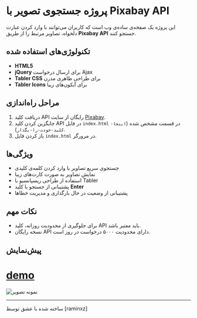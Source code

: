 # پروژه جستجوی تصویر با Pixabay API

این پروژه یک صفحه‌ی ساده‌ی وب است که کاربران می‌توانند با وارد کردن عبارت دلخواه، تصاویر مرتبط را از طریق **Pixabay API** جستجو کنند.

## تکنولوژی‌های استفاده شده

- **HTML5**  
- **jQuery** برای ارسال درخواست Ajax  
- **Tabler CSS** برای طراحی ظاهری مدرن  
- **Tabler Icons** برای آیکون‌های زیبا  

## مراحل راه‌اندازی

1. دریافت کلید API رایگان از سایت [Pixabay](https://pixabay.com/api/docs/).
2. جایگزین کردن کلید API در فایل `index.html` در قسمت مشخص شده (`اینجا-کلید-خودت-را-بگذار`).
3. باز کردن فایل `index.html` در مرورگر.

## ویژگی‌ها

- جستجوی سریع تصاویر با وارد کردن کلمه‌ی کلیدی
- نمایش تصاویر به صورت کارت‌های زیبا
- استفاده از طراحی ریسپانسیو با Tabler
- پشتیبانی از جستجو با کلید **Enter**
- پشتیبانی از وضعیت در حال بارگذاری و مدیریت خطاها

## نکات مهم

- برای جلوگیری از محدودیت روزانه، کلید API باید معتبر باشد.
- نسخه رایگان API دارای محدودیت ۵۰۰۰ درخواست در روز است.

## پیش‌نمایش

# [demo](https://raminxz.github.io/Apps/Search-photo/)
![نمونه تصویر](https://pixabay.com/get/g3d173cc4c0b5f68c29b778eeeb9d87cfd3bcf21654a3d4d34035cfd93b30044a3a22243d3e3de9a6c5d1e02b0a5a9ca3_640.jpg)

---

ساخته شده با عشق توسط [raminxz]

